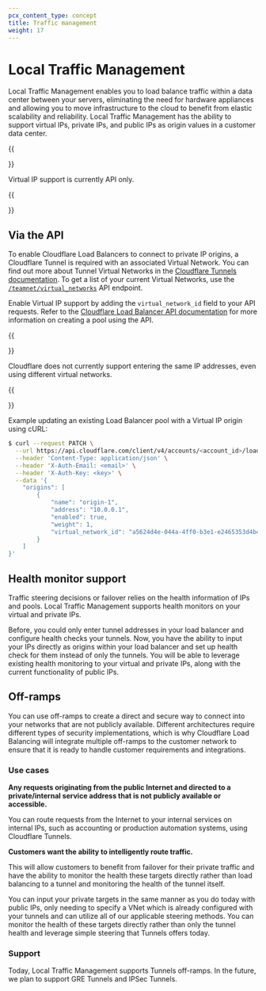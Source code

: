 ```yaml
---
pcx_content_type: concept
title: Traffic management
weight: 17
---
```


# Local Traffic Management

Local Traffic Management enables you to load balance traffic within a data center between your servers, eliminating the need for hardware appliances and allowing you to move infrastructure to the cloud to benefit from elastic scalability and reliability. Local Traffic Management has the ability to support virtual IPs, private IPs, and public IPs as origin values in a customer data center.

{{<Aside type="note">}}

Virtual IP support is currently API only.

{{</Aside>}}

## Via the API

To enable Cloudflare Load Balancers to connect to private IP origins, a Cloudflare Tunnel is required with an associated Virtual Network. You can find out more about Tunnel Virtual Networks in the [Cloudflare Tunnels documentation](/cloudflare-one/connections/connect-apps/private-net/tunnel-virtual-networks/). To get a list of your current Virtual Networks, use the [`/teamnet/virtual_networks`](https://developers.cloudflare.com/api/operations/tunnel-virtual-network-list-virtual-networks) API endpoint.

Enable Virtual IP support by adding the `virtual_network_id` field to your API requests. Refer to the [Cloudflare Load Balancer API documentation](https://developers.cloudflare.com/api/operations/account-load-balancer-pools-create-pool) for more information on creating a pool using the API.

{{<Aside type="note">}}

Cloudflare does not currently support entering the same IP addresses, even using different virtual networks.

{{</Aside>}}

Example updating an existing Load Balancer pool with a Virtual IP origin using cURL:

```bash
$ curl --request PATCH \
  --url https://api.cloudflare.com/client/v4/accounts/<account_id>/load_balancers/pools/<pool_id> \
  --header 'Content-Type: application/json' \
  --header 'X-Auth-Email: <email>' \
  --header 'X-Auth-Key: <key>' \
  --data '{
	"origins": [
		{
			"name": "origin-1",
			"address": "10.0.0.1",
			"enabled": true,
			"weight": 1,
			"virtual_network_id": "a5624d4e-044a-4ff0-b3e1-e2465353d4b4"
		}
	]
}'
```

## Health monitor support

Traffic steering decisions or failover relies on the health information of IPs and pools. Local Traffic Management supports health monitors on your virtual and private IPs.

Before, you could only enter tunnel addresses in your load balancer and configure health checks your tunnels. Now, you have the ability to input your IPs directly as origins within your load balancer and set up health check for them instead of only the tunnels. You will be able to leverage existing health monitoring to your virtual and private IPs, along with the current functionality of public IPs. 

## Off-ramps

You can use off-ramps to create a direct and secure way to connect into your networks that are not publicly available. Different architectures require different types of security implementations, which is why Cloudflare Load Balancing will integrate multiple off-ramps to the customer network to ensure that it is ready to handle customer requirements and integrations.

### Use cases

**Any requests originating from the public Internet and directed to a private/internal service address that is not publicly available or accessible.**

You can route requests from the Internet to your internal services on internal IPs, such as accounting or production automation systems, using Cloudflare Tunnels.

**Customers want the ability to intelligently route traffic.**

This will allow customers to benefit from failover for their private traffic and have the ability to monitor the health these targets directly rather than load balancing to a tunnel and monitoring the health of the tunnel itself. 

You can input your private targets in the same manner as you do today with public IPs, only needing to specify a VNet which is already configured with your tunnels and can utilize all of our applicable steering methods. You can monitor the health of these targets directly rather than only the tunnel health and leverage simple steering that Tunnels offers today.

### Support

Today, Local Traffic Management supports Tunnels off-ramps. In the future, we plan to support GRE Tunnels and IPSec Tunnels.